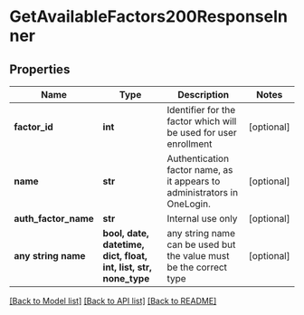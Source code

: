 # GetAvailableFactors200ResponseInner


## Properties
Name | Type | Description | Notes
------------ | ------------- | ------------- | -------------
**factor_id** | **int** | Identifier for the factor which will be used for user enrollment | [optional] 
**name** | **str** | Authentication factor name, as it appears to administrators in OneLogin. | [optional] 
**auth_factor_name** | **str** | Internal use only | [optional] 
**any string name** | **bool, date, datetime, dict, float, int, list, str, none_type** | any string name can be used but the value must be the correct type | [optional]

[[Back to Model list]](../README.md#documentation-for-models) [[Back to API list]](../README.md#documentation-for-api-endpoints) [[Back to README]](../README.md)


